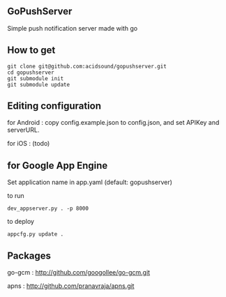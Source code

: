 ## GoPushServer
Simple push notification server made with go

## How to get
```
git clone git@github.com:acidsound/gopushserver.git
cd gopushserver
git submodule init
git submodule update
```
## Editing configuration
for Android : copy config.example.json to config.json, and set APIKey and serverURL.

for iOS : (todo)

## for Google App Engine
Set application name in app.yaml (default: gopushserver)

to run
```
dev_appserver.py . -p 8000
```

to deploy
```
appcfg.py update .
```

## Packages
go-gcm : http://github.com/googollee/go-gcm.git

apns : http://github.com/pranavraja/apns.git